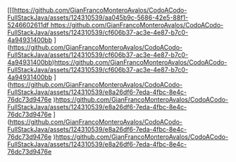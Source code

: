 [[[[https://github.com/GianFrancoMonteroAvalos/CodoACodo-FullStackJava/assets/124310539/aa045b9c-5686-42e5-88f1-5246602611df
](https://github.com/GianFrancoMonteroAvalos/CodoACodo-FullStackJava/assets/124310539/cf606b37-ac3e-4e87-b7c0-4a94931400bb
)https://github.com/GianFrancoMonteroAvalos/CodoACodo-FullStackJava/assets/124310539/cf606b37-ac3e-4e87-b7c0-4a94931400bb
](https://github.com/GianFrancoMonteroAvalos/CodoACodo-FullStackJava/assets/124310539/cf606b37-ac3e-4e87-b7c0-4a94931400bb)https://github.com/GianFrancoMonteroAvalos/CodoACodo-FullStackJava/assets/124310539/cf606b37-ac3e-4e87-b7c0-4a94931400bb
](https://github.com/GianFrancoMonteroAvalos/CodoACodo-FullStackJava/assets/124310539/e8a26df6-7eda-4fbc-8e4c-76dc73d9476e
)https://github.com/GianFrancoMonteroAvalos/CodoACodo-FullStackJava/assets/124310539/e8a26df6-7eda-4fbc-8e4c-76dc73d9476e
](https://github.com/GianFrancoMonteroAvalos/CodoACodo-FullStackJava/assets/124310539/e8a26df6-7eda-4fbc-8e4c-76dc73d9476e
)https://github.com/GianFrancoMonteroAvalos/CodoACodo-FullStackJava/assets/124310539/e8a26df6-7eda-4fbc-8e4c-76dc73d9476e
